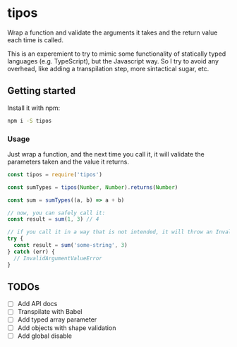 # tipos

Wrap a function and validate the arguments it takes and the return value each time is called.

This is an experemient to try to mimic some functionality of statically typed languages (e.g. TypeScript), but the Javascript way. So I try to avoid any overhead, like adding a transpilation step, more sintactical sugar, etc.

## Getting started

Install it with npm:

```bash
npm i -S tipos
```

### Usage

Just wrap a function, and the next time you call it, it will validate the parameters taken and the value it returns.

```javascript
const tipos = require('tipos')

const sumTypes = tipos(Number, Number).returns(Number)

const sum = sumTypes((a, b) => a + b)

// now, you can safely call it:
const result = sum(1, 3) // 4

// if you call it in a way that is not intended, it will throw an InvalidArgumentValueError error
try {
  const result = sum('some-string', 3)
} catch (err) {
  // InvalidArgumentValueError
}
```

## TODOs
- [ ] Add API docs
- [ ] Transpilate with Babel
- [ ] Add typed array parameter
- [ ] Add objects with shape validation
- [ ] Add global disable
